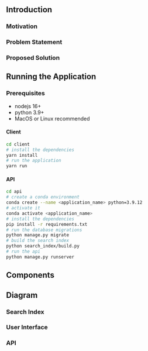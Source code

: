 # <Application Name>

## Introduction

### Motivation

### Problem Statement

### Proposed Solution

## Running the Application

### Prerequisites
- nodejs 16+
- python 3.9+
- MacOS or Linux recommended

#### Client

```sh
cd client
# install the dependencies
yarn install
# run the application
yarn run
```

#### API

```sh
cd api
# create a conda environment
conda create --name <application_name> python=3.9.12
# activate it
conda activate <application_name>
# install the dependencies
pip install -r requirements.txt
# run the database migrations
python manage.py migrate
# build the search index
python search_index/build.py
# run the api
python manage.py runserver
```

## Components

## Diagram

### Search Index

### User Interface

### API
